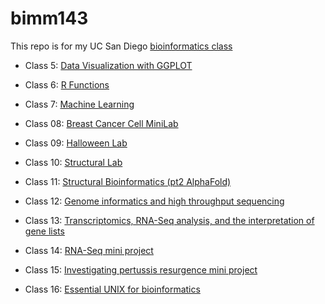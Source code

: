 # bimm143
This repo is for my UC San Diego [bioinformatics class](https://bioboot.github.io/bimm143_F24/)

- Class 5: [Data Visualization with GGPLOT](https://github.com/mfava10/bimm143/blob/main/class05/class05.md)
  
- Class 6: [R Functions](https://github.com/mfava10/bimm143/blob/main/lab6/lab6.md)
  
- Class 7: [Machine Learning](https://github.com/mfava10/bimm143/blob/main/class07/class%207.md)
  
- Class 08: [Breast Cancer Cell MiniLab](https://github.com/mfava10/bimm143/blob/main/class08/class%208.md)
  
- Class 09: [Halloween Lab](https://github.com/mfava10/bimm143/blob/main/class09_files/class09.pdf)
  
- Class 10: [Structural Lab](https://github.com/mfava10/bimm143/blob/main/class10/class10.pdf)
  
- Class 11: [Structural Bioinformatics (pt2 AlphaFold)]()

- Class 12: [Genome informatics and high throughput sequencing](https://github.com/mfava10/bimm143/blob/main/class12/lab%2012.pdf)

- Class 13: [Transcriptomics, RNA-Seq analysis, and the interpretation of gene lists](https://github.com/mfava10/bimm143/blob/main/class13/lab%2013.pdf)

- Class 14: [RNA-Seq mini project](https://github.com/mfava10/bimm143/blob/main/class14/lab%2014.pdf)

- Class 15: [Investigating pertussis resurgence mini project](https://github.com/mfava10/bimm143/blob/main/class15/lab%2015.pdf)

- Class 16: [Essential UNIX for bioinformatics](https://github.com/mfava10/bimm143/blob/main/class16/lab%2016.pdf)
